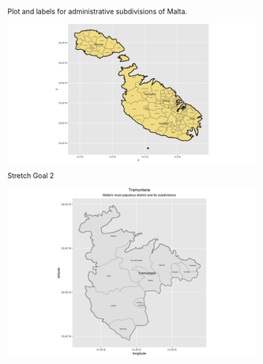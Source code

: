 Plot and labels for administrative subdivisions of Malta.

![](malta.png)

Stretch Goal 2

![](Rplot08.png)
